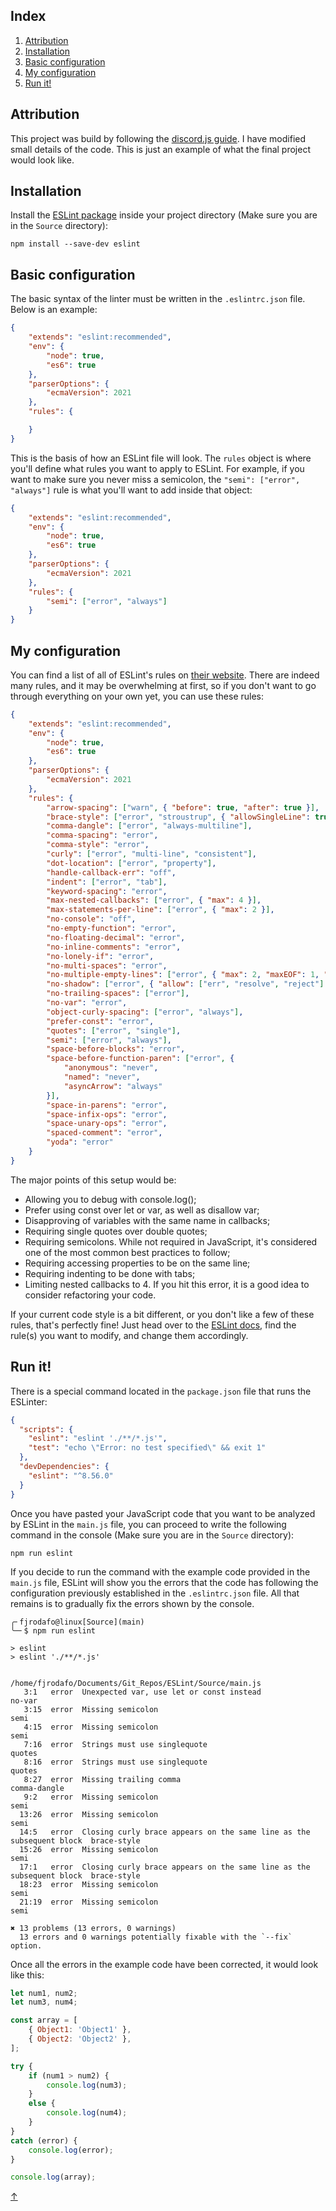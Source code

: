 ## Index

1. [Attribution](#attribution)
2. [Installation](#installation)
3. [Basic configuration](#basic-configuration)
4. [My configuration](#my-configuration)
5. [Run it!](#run-it)

## Attribution

This project was build by following the [discord.js guide](https://discordjs.guide/preparations/setting-up-a-linter.html). I have modified small details of the code. This is just an example of what the final project would look like.

## Installation

Install the [ESLint package](https://www.npmjs.com/package/eslint) inside your project directory (Make sure you are in the `Source` directory):

```shell
npm install --save-dev eslint
```

## Basic configuration

The basic syntax of the linter must be written in the `.eslintrc.json` file. Below is an example:

```json
{
    "extends": "eslint:recommended",
    "env": {
        "node": true,
        "es6": true
    },
    "parserOptions": {
        "ecmaVersion": 2021
    },
    "rules": {

    }
}
```

This is the basis of how an ESLint file will look. The `rules` object is where you'll define what rules you want to apply to ESLint. For example, if you want to make sure you never miss a semicolon, the `"semi": ["error", "always"]` rule is what you'll want to add inside that object:

```json
{
    "extends": "eslint:recommended",
    "env": {
        "node": true,
        "es6": true
    },
    "parserOptions": {
        "ecmaVersion": 2021
    },
    "rules": {
        "semi": ["error", "always"]
    }
}
```

## My configuration

You can find a list of all of ESLint's rules on [their website](https://eslint.org/docs/rules). There are indeed many rules, and it may be overwhelming at first, so if you don't want to go through everything on your own yet, you can use these rules:

```json
{
    "extends": "eslint:recommended",
    "env": {
        "node": true,
        "es6": true
    },
    "parserOptions": {
        "ecmaVersion": 2021
    },
    "rules": {
        "arrow-spacing": ["warn", { "before": true, "after": true }],
        "brace-style": ["error", "stroustrup", { "allowSingleLine": true }],
        "comma-dangle": ["error", "always-multiline"],
        "comma-spacing": "error",
        "comma-style": "error",
        "curly": ["error", "multi-line", "consistent"],
        "dot-location": ["error", "property"],
        "handle-callback-err": "off",
        "indent": ["error", "tab"],
        "keyword-spacing": "error",
        "max-nested-callbacks": ["error", { "max": 4 }],
        "max-statements-per-line": ["error", { "max": 2 }],
        "no-console": "off",
        "no-empty-function": "error",
        "no-floating-decimal": "error",
        "no-inline-comments": "error",
        "no-lonely-if": "error",
        "no-multi-spaces": "error",
        "no-multiple-empty-lines": ["error", { "max": 2, "maxEOF": 1, "maxBOF": 0 }],
        "no-shadow": ["error", { "allow": ["err", "resolve", "reject"] }],
        "no-trailing-spaces": ["error"],
        "no-var": "error",
        "object-curly-spacing": ["error", "always"],
        "prefer-const": "error",
        "quotes": ["error", "single"],
        "semi": ["error", "always"],
        "space-before-blocks": "error",
        "space-before-function-paren": ["error", {
            "anonymous": "never",
            "named": "never",
            "asyncArrow": "always"
        }],
        "space-in-parens": "error",
        "space-infix-ops": "error",
        "space-unary-ops": "error",
        "spaced-comment": "error",
        "yoda": "error"
    }
}
```

The major points of this setup would be:

- Allowing you to debug with console.log();
- Prefer using const over let or var, as well as disallow var;
- Disapproving of variables with the same name in callbacks;
- Requiring single quotes over double quotes;
- Requiring semicolons. While not required in JavaScript, it's considered one of the most common best practices to follow;
- Requiring accessing properties to be on the same line;
- Requiring indenting to be done with tabs;
- Limiting nested callbacks to 4. If you hit this error, it is a good idea to consider refactoring your code.

If your current code style is a bit different, or you don't like a few of these rules, that's perfectly fine! Just head over to the [ESLint docs](https://eslint.org/docs/rules/), find the rule(s) you want to modify, and change them accordingly.

## Run it!

There is a special command located in the `package.json` file that runs the ESLinter:

```json
{
  "scripts": {
    "eslint": "eslint './**/*.js'",
    "test": "echo \"Error: no test specified\" && exit 1"
  },
  "devDependencies": {
    "eslint": "^8.56.0"
  }
}
```

Once you have pasted your JavaScript code that you want to be analyzed by ESLint in the `main.js` file, you can proceed to write the following command in the console (Make sure you are in the `Source` directory):

```shell
npm run eslint
```

If you decide to run the command with the example code provided in the `main.js` file, ESLint will show you the errors that the code has following the configuration previously established in the `.eslintrc.json` file. All that remains is to gradually fix the errors shown by the console.

```
╭╴fjrodafo@linux[Source](main)
╰─╴$ npm run eslint

> eslint
> eslint './**/*.js'


/home/fjrodafo/Documents/Git_Repos/ESLint/Source/main.js
   3:1   error  Unexpected var, use let or const instead                              no-var
   3:15  error  Missing semicolon                                                     semi
   4:15  error  Missing semicolon                                                     semi
   7:16  error  Strings must use singlequote                                          quotes
   8:16  error  Strings must use singlequote                                          quotes
   8:27  error  Missing trailing comma                                                comma-dangle
   9:2   error  Missing semicolon                                                     semi
  13:26  error  Missing semicolon                                                     semi
  14:5   error  Closing curly brace appears on the same line as the subsequent block  brace-style
  15:26  error  Missing semicolon                                                     semi
  17:1   error  Closing curly brace appears on the same line as the subsequent block  brace-style
  18:23  error  Missing semicolon                                                     semi
  21:19  error  Missing semicolon                                                     semi

✖ 13 problems (13 errors, 0 warnings)
  13 errors and 0 warnings potentially fixable with the `--fix` option.
```

Once all the errors in the example code have been corrected, it would look like this:

```js
let num1, num2;
let num3, num4;

const array = [
    { Object1: 'Object1' },
    { Object2: 'Object2' },
];

try {
    if (num1 > num2) {
        console.log(num3);
    }
    else {
        console.log(num4);
    }
}
catch (error) {
    console.log(error);
}

console.log(array);
```

<link rel="stylesheet" href="./README.css">
<a class="back-to-top" href="#top" title="Back to top">↑</a>